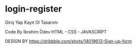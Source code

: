 # login-register
Giriş Yap Kayıt Ol Tasarımı

Code By İbrahim Ödev
HTML - CSS - JAVASCRİPT

DESİGN BY https://dribbble.com/shots/14019613-Sign-up-form
